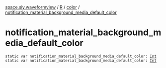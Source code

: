 [space.siy.waveformview](../../index.md) / [R](../index.md) / [color](index.md) / [notification_material_background_media_default_color](./notification_material_background_media_default_color.md)

# notification_material_background_media_default_color

`static var notification_material_background_media_default_color: `[`Int`](https://kotlinlang.org/api/latest/jvm/stdlib/kotlin/-int/index.html)
`static var notification_material_background_media_default_color: `[`Int`](https://kotlinlang.org/api/latest/jvm/stdlib/kotlin/-int/index.html)